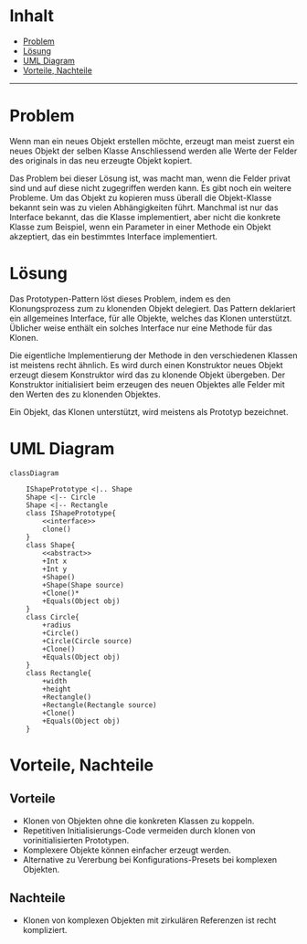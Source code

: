 # Inhalt 

- [Problem](#problem)
- [Lösung](#lösung)
- [UML Diagram](#uml-diagram)
- [Vorteile, Nachteile](#vorteile-nachteile)
  
---

# Problem
Wenn man ein neues Objekt erstellen möchte, erzeugt man meist zuerst ein neues Objekt der selben Klasse
Anschliessend werden alle Werte der Felder des originals in das neu erzeugte Objekt kopiert.

Das Problem bei dieser Lösung ist, was macht man, wenn die Felder privat sind und auf diese nicht zugegriffen werden
kann. Es gibt noch ein weitere Probleme. Um das Objekt zu kopieren muss überall die Objekt-Klasse bekannt sein was
zu vielen Abhängigkeiten führt. Manchmal ist nur das Interface bekannt, das die Klasse implementiert, aber nicht die
konkrete Klasse zum Beispiel, wenn ein Parameter in einer Methode ein Objekt akzeptiert, das ein bestimmtes
Interface implementiert.

# Lösung
Das Prototypen-Pattern löst dieses Problem, indem es den Klonungsprozess zum zu klonenden Objekt delegiert. Das
Pattern deklariert ein allgemeines Interface, für alle Objekte, welches das Klonen unterstützt. Üblicher weise
enthält ein solches Interface nur eine Methode für das Klonen. 

Die eigentliche Implementierung der Methode in den verschiedenen Klassen ist meistens recht ähnlich. Es wird durch
einen Konstruktor neues Objekt erzeugt diesem Konstruktor wird das zu klonende Objekt übergeben. Der Konstruktor
initialisiert beim erzeugen des neuen Objektes alle Felder mit den Werten des zu klonenden Objektes.

Ein Objekt, das Klonen unterstützt, wird meistens als Prototyp bezeichnet.

# UML Diagram

```mermaid
classDiagram
    
    IShapePrototype <|.. Shape
    Shape <|-- Circle
    Shape <|-- Rectangle
    class IShapePrototype{
        <<interface>>
        clone()
    }
    class Shape{
        <<abstract>>
        +Int x
        +Int y
        +Shape()
        +Shape(Shape source)
        +Clone()*
        +Equals(Object obj)
    }
    class Circle{
        +radius
        +Circle()
        +Circle(Circle source)
        +Clone()
        +Equals(Object obj)
    }
    class Rectangle{
        +width
        +height
        +Rectangle()
        +Rectangle(Rectangle source)
        +Clone()
        +Equals(Object obj)
    }
```

# Vorteile, Nachteile 

## Vorteile
- Klonen von Objekten ohne die konkreten Klassen zu koppeln.
- Repetitiven Initialisierungs-Code vermeiden durch klonen von vorinitialisierten Prototypen.
- Komplexere Objekte können einfacher erzeugt werden. 
- Alternative zu Vererbung bei Konfigurations-Presets bei komplexen Objekten. 

## Nachteile
- Klonen von komplexen Objekten mit zirkulären Referenzen ist recht kompliziert.

